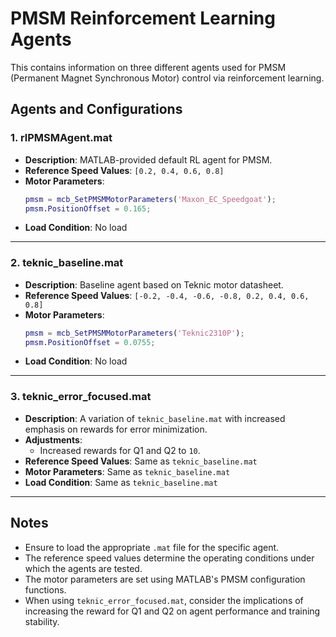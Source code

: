 # PMSM Reinforcement Learning Agents

This  contains information on three different agents used for PMSM (Permanent Magnet Synchronous Motor) control via reinforcement learning.

## Agents and Configurations

### 1. **rlPMSMAgent.mat**
- **Description**: MATLAB-provided default RL agent for PMSM.
- **Reference Speed Values**: `[0.2, 0.4, 0.6, 0.8]`
- **Motor Parameters**: 
  ```matlab
  pmsm = mcb_SetPMSMMotorParameters('Maxon_EC_Speedgoat');
  pmsm.PositionOffset = 0.165;
  ```
- **Load Condition**: No load

---

### 2. **teknic_baseline.mat**
- **Description**: Baseline agent based on Teknic motor datasheet.
- **Reference Speed Values**: `[-0.2, -0.4, -0.6, -0.8, 0.2, 0.4, 0.6, 0.8]`
- **Motor Parameters**:
  ```matlab
  pmsm = mcb_SetPMSMMotorParameters('Teknic2310P');
  pmsm.PositionOffset = 0.0755;
  ```
- **Load Condition**: No load

---

### 3. **teknic_error_focused.mat**
- **Description**: A variation of `teknic_baseline.mat` with increased emphasis on rewards for error minimization.
- **Adjustments**:
  - Increased rewards for Q1 and Q2 to `10`.
- **Reference Speed Values**: Same as `teknic_baseline.mat`
- **Motor Parameters**: Same as `teknic_baseline.mat`
- **Load Condition**: Same as `teknic_baseline.mat`

---

## Notes
- Ensure to load the appropriate `.mat` file for the specific agent.
- The reference speed values determine the operating conditions under which the agents are tested.
- The motor parameters are set using MATLAB's PMSM configuration functions.
- When using `teknic_error_focused.mat`, consider the implications of increasing the reward for Q1 and Q2 on agent performance and training stability.
